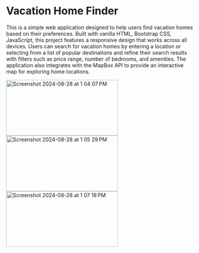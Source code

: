 # **Vacation Home Finder**

This is a simple web application designed to help users find vacation homes based on their preferences. Built with vanilla HTML, Bootstrap CSS, JavaScript, this project features a responsive design that works across all devices. Users can search for vacation homes by entering a location or selecting from a list of popular destinations and refine their search results with filters such as price range, number of bedrooms, and amenities. The application also integrates with the MapBox API to provide an interactive map for exploring home locations.

<img height="150" width="300" alt="Screenshot 2024-08-28 at 1 04 07 PM" src="https://github.com/user-attachments/assets/438fa543-99f8-4680-bdf4-d00b4ebc4b59">
<img height="150" width="300" alt="Screenshot 2024-08-28 at 1 05 29 PM" src="https://github.com/user-attachments/assets/65114557-66f1-42b9-b8c5-41edc8009c60">
<img height="150" width="300" alt="Screenshot 2024-08-28 at 1 07 18 PM" src="https://github.com/user-attachments/assets/2c33b5f1-c0a2-4612-add7-9e9f2146a72c">
